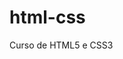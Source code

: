 # html-css
Curso de HTML5 e CSS3

<a href="https://ana-martiins.github.io/html-css/Desafios/Modulo%202/d010/Android.html">